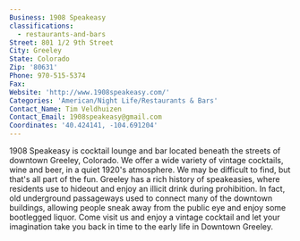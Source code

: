 ```yaml
---
Business: 1908 Speakeasy
classifications:
  - restaurants-and-bars
Street: 801 1/2 9th Street
City: Greeley
State: Colorado
Zip: '80631'
Phone: 970-515-5374
Fax:
Website: 'http://www.1908speakeasy.com/'
Categories: 'American/Night Life/Restaurants & Bars'
Contact_Name: Tim Veldhuizen
Contact_Email: 1908speakeasy@gmail.com
Coordinates: '40.424141, -104.691204'
---
```

1908 Speakeasy is cocktail lounge and bar located beneath the streets of downtown Greeley, Colorado. We offer a wide variety of vintage cocktails, wine and beer, in a quiet 1920's atmosphere. We may be difficult to find, but that's all part of the fun. Greeley has a rich history of speakeasies, where residents use to hideout and enjoy an illicit drink during prohibition. In fact, old underground passageways used to connect many of the downtown buildings, allowing people sneak away from the public eye and enjoy some bootlegged liquor. Come visit us and enjoy a vintage cocktail and let your imagination take you back in time to the early life in Downtown Greeley.



